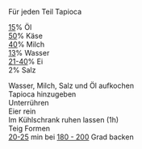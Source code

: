 Für jeden Teil Tapioca

[15](tel:15)% Öl  
[50](tel:50)% Käse  
[40](tel:40)% Milch  
[13](tel:13)% Wasser  
[21-40](tel:2140)% Ei  
2% Salz

Wasser, Milch, Salz und Öl aufkochen  
Tapioca hinzugeben  
Unterrühren  
Eier rein  
Im Kühlschrank ruhen lassen (1h)  
Teig Formen  
[20-25](tel:2025) min bei [180 - 200](tel:180200) Grad backen